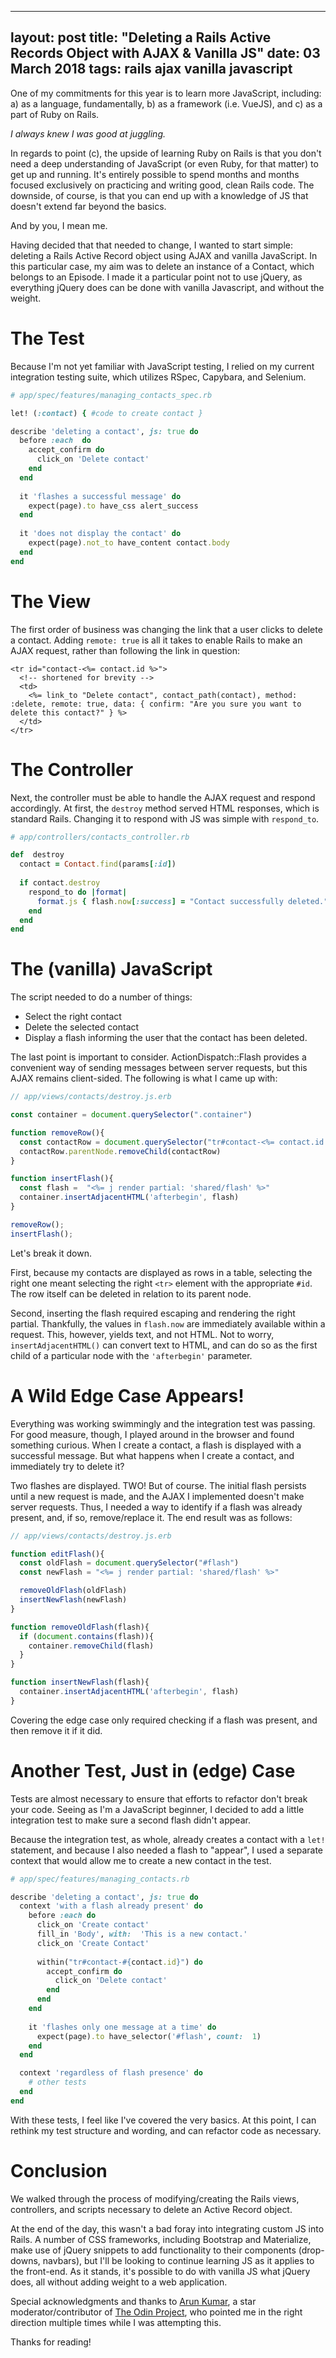 
---
layout: post
title: "Deleting a Rails Active Records Object with AJAX & Vanilla JS"
date: 03 March 2018
tags: rails ajax vanilla javascript
---

One of my commitments for this year is to learn more JavaScript, including: a) as a language, fundamentally, b) as a framework (i.e. VueJS), and c) as a part of Ruby on Rails.

*I always knew I was good at juggling.*

In regards to point (c), the upside of learning Ruby on Rails is that you don't need a deep understanding of JavaScript (or even Ruby, for that matter) to get up and running. It's entirely possible to spend months and months focused exclusively on practicing and writing good, clean Rails code. The downside, of course, is that you can end up with a knowledge of JS that doesn't extend far beyond the basics. 

And by you, I mean me.


Having decided that that needed to change, I wanted to start simple: deleting a Rails Active Record object using AJAX and vanilla JavaScript. In this particular case, my aim was to delete an instance of a Contact, which belongs to an Episode. I made it a particular point not to use jQuery, as everything jQuery does can be done with vanilla Javascript, and without the weight.


# The Test
Because I'm not yet familiar with JavaScript testing, I relied on my current integration testing suite, which utilizes RSpec, Capybara, and Selenium.

```ruby
# app/spec/features/managing_contacts_spec.rb

let! (:contact) { #code to create contact }

describe 'deleting a contact', js: true do
  before :each  do
    accept_confirm do
      click_on 'Delete contact'
    end
  end
  
  it 'flashes a successful message' do
    expect(page).to have_css alert_success
  end
  
  it 'does not display the contact' do
    expect(page).not_to have_content contact.body
  end
end
```
# The View
The first order of business was changing the link that a user clicks to delete a contact. Adding `remote: true` is all it takes to enable Rails to make an AJAX request, rather than following the link in question:

```erb
<tr id="contact-<%= contact.id %>">
  <!-- shortened for brevity -->
  <td>
    <%= link_to "Delete contact", contact_path(contact), method: :delete, remote: true, data: { confirm: "Are you sure you want to delete this contact?" } %>
  </td>
</tr>
```

# The Controller
Next, the controller must be able to handle the AJAX request and respond accordingly. At first, the `destroy` method served HTML responses, which is standard Rails. Changing it to respond with JS was simple with `respond_to`.

```ruby
# app/controllers/contacts_controller.rb

def  destroy
  contact = Contact.find(params[:id])
  
  if contact.destroy
    respond_to do |format|
      format.js { flash.now[:success] = "Contact successfully deleted." }
    end
  end
end
```


# The (vanilla) JavaScript
The script needed to do a number of things:
* Select the right contact
* Delete the selected contact
* Display a flash informing the user that the contact has been deleted.

The last point is important to consider. ActionDispatch::Flash provides a convenient way of sending messages between server requests, but this AJAX remains client-sided. The following is what I came up with:
```javascript
// app/views/contacts/destroy.js.erb

const container = document.querySelector(".container")

function removeRow(){
  const contactRow = document.querySelector("tr#contact-<%= contact.id %>")
  contactRow.parentNode.removeChild(contactRow)
}

function insertFlash(){
  const flash =  "<%= j render partial: 'shared/flash' %>"
  container.insertAdjacentHTML('afterbegin', flash)
}

removeRow();
insertFlash();
```

Let's break it down.

First, because my contacts are displayed as rows in a table, selecting the right one meant selecting the right `<tr>` element with the appropriate `#id`. The row itself can be deleted in relation to its parent node.

Second, inserting the flash required escaping and rendering the right partial. Thankfully, the values in `flash.now` are immediately available within a request. This, however, yields text, and not HTML. Not to worry, `insertAdjacentHTML()` can convert text to HTML, and can do so as the first child of a particular node with the `'afterbegin'` parameter.

# A Wild Edge Case Appears!
Everything was working swimmingly and the integration test was passing. For good measure, though, I played around in the browser and found something curious. When I create a contact, a flash is displayed with a successful message. But what happens when I create a contact, and immediately try to delete it?

Two flashes are displayed. TWO! But of course. The initial flash persists until a new request is made, and the AJAX I implemented doesn't make server requests. Thus, I needed a way to identify if a flash was already present, and, if so, remove/replace it. The end result was as follows:

```js
// app/views/contacts/destroy.js.erb

function editFlash(){
  const oldFlash = document.querySelector("#flash")
  const newFlash = "<%= j render partial: 'shared/flash' %>"

  removeOldFlash(oldFlash)
  insertNewFlash(newFlash)
}

function removeOldFlash(flash){
  if (document.contains(flash)){
    container.removeChild(flash)
  }
}

function insertNewFlash(flash){
  container.insertAdjacentHTML('afterbegin', flash)
}
```
Covering the edge case only required checking if a flash was present, and then remove it if it did.

# Another Test, Just in (edge) Case 
Tests are almost necessary to ensure that efforts to refactor don't break your code. Seeing as I'm a JavaScript beginner, I decided to add a little integration test to make sure a second flash didn't appear.

Because the integration test, as whole, already creates a contact with a `let!` statement, and because I also needed a flash to "appear", I used a separate context that would allow me to create a new contact in the test.

```ruby
# app/spec/features/managing_contacts.rb

describe 'deleting a contact', js: true do
  context 'with a flash already present' do
    before :each do
      click_on 'Create contact'
      fill_in 'Body', with:  'This is a new contact.'
      click_on 'Create Contact'
      
      within("tr#contact-#{contact.id}") do
        accept_confirm do
          click_on 'Delete contact'
        end
      end
    end
    
    it 'flashes only one message at a time' do
      expect(page).to have_selector('#flash', count:  1)
    end
  end

  context 'regardless of flash presence' do
    # other tests
  end
end
```
With these tests, I feel like I've covered the very basics. At this point, I can rethink my test structure and wording, and can refactor code as necessary.

# Conclusion
We walked through the process of modifying/creating the Rails views, controllers, and scripts necessary to delete an Active Record object.

At the end of the day, this wasn't a bad foray into integrating custom JS into Rails. A number of CSS frameworks, including Bootstrap and Materialize, make use of jQuery snippets to add functionality to their components (drop-downs, navbars), but I'll be looking to continue learning JS as it applies to the front-end. As it stands, it's possible to do with vanilla JS what jQuery does, all without adding weight to a web application.

Special acknowledgments and thanks to [Arun Kumar](https://github.com/arun1595), a star moderator/contributor of [The Odin Project](https://www.theodinproject.com/), who pointed me in the right direction multiple times while I was attempting this.

Thanks for reading!
